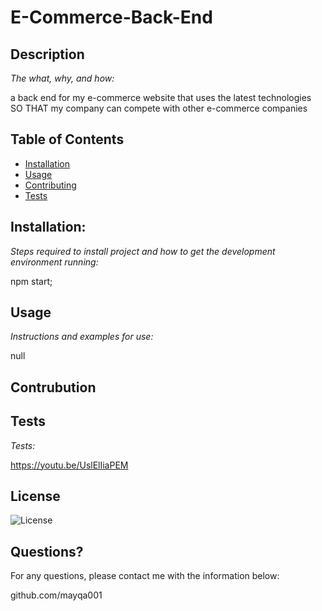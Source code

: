 # E-Commerce-Back-End    
## Description 

*The what, why, and how:* 
    
a back end for my e-commerce website that uses the latest technologies SO THAT my company can compete with other e-commerce companies
    
    
## Table of Contents
* [Installation](#installation)
* [Usage](#usage)
* [Contributing](#contributing)
* [Tests](#tests)

## Installation:

*Steps required to install project and how to get the development environment running:*

npm start;
    
## Usage

*Instructions and examples for use:*

null

    
## Contrubution


## Tests

*Tests:*
  
https://youtu.be/UslElIiaPEM
      

## License
![License](https://img.shields.io/badge/License-null%202.0-blue.svg)


## Questions?
    
For any questions, please contact me with the information below:

github.com/mayqa001
    
